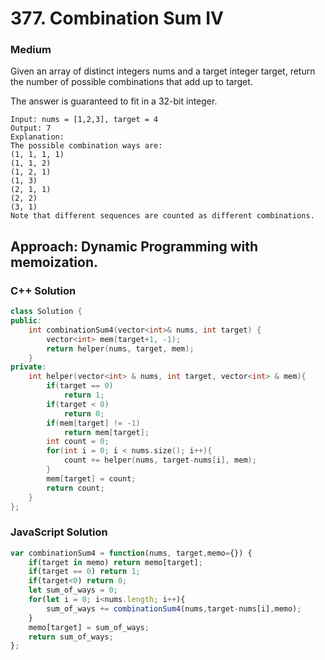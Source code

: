 # 377. Combination Sum IV
### Medium
Given an array of distinct integers nums and a target integer target, return the number of possible combinations that add up to target.

The answer is guaranteed to fit in a 32-bit integer.

    Input: nums = [1,2,3], target = 4
    Output: 7
    Explanation:
    The possible combination ways are:
    (1, 1, 1, 1)
    (1, 1, 2)
    (1, 2, 1)
    (1, 3)
    (2, 1, 1)
    (2, 2)
    (3, 1)
    Note that different sequences are counted as different combinations.

## Approach: Dynamic Programming with memoization.
### C++ Solution
```cpp
class Solution {
public:
    int combinationSum4(vector<int>& nums, int target) {
        vector<int> mem(target+1, -1);
        return helper(nums, target, mem);
    }
private:
    int helper(vector<int> & nums, int target, vector<int> & mem){
        if(target == 0)
            return 1;
        if(target < 0)
            return 0;
        if(mem[target] != -1)
            return mem[target];
        int count = 0;
        for(int i = 0; i < nums.size(); i++){
            count += helper(nums, target-nums[i], mem);
        }
        mem[target] = count;
        return count;
    }
};
```

### JavaScript Solution
```javascript
var combinationSum4 = function(nums, target,memo={}) {
    if(target in memo) return memo[target];
    if(target == 0) return 1;
    if(target<0) return 0;
    let sum_of_ways = 0;
    for(let i = 0; i<nums.length; i++){
        sum_of_ways += combinationSum4(nums,target-nums[i],memo);
    }
    memo[target] = sum_of_ways;
    return sum_of_ways;
};
```